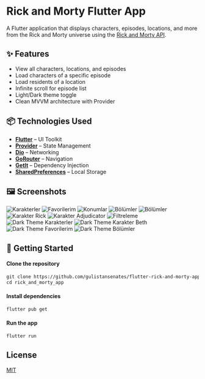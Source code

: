 # Rick and Morty Flutter App

A Flutter application that displays characters, episodes, locations, and more from the Rick and Morty universe using the [Rick and Morty API](https://rickandmortyapi.com/).

## ✨ Features

- View all characters, locations, and episodes
- Load characters of a specific episode
- Load residents of a location
- Infinite scroll for episode list
- Light/Dark theme toggle
- Clean MVVM architecture with Provider

## 📦 Technologies Used

- **[Flutter](https://flutter.dev/)** – UI Toolkit
- **[Provider](https://pub.dev/packages/provider)** – State Management
- **[Dio](https://pub.dev/packages/dio)** – Networking
- **[GoRouter](https://pub.dev/packages/go_router)** – Navigation
- **[GetIt](https://pub.dev/packages/get_it)** – Dependency Injection
- **[SharedPreferences](https://pub.dev/packages/shared_preferences)** – Local Storage
  
## 🖼️ Screenshots

![Karakterler](assets/screenshots/sc1.png)
![Favorilerim](assets/screenshots/sc2.png)
![Konumlar](assets/screenshots/sc3.png)
![Bölümler](assets/screenshots/sc4.png)
![Bölümler](assets/screenshots/sc5.png)
![Karakter Rick](assets/screenshots/sc6.png)
![Karakter Adjudicator](assets/screenshots/sc7.png)
![Filtreleme](assets/screenshots/sc8.png)
![Dark Theme Karakterler](assets/screenshots/sc9.png)
![Dark Theme Karakter Beth](assets/screenshots/sc10.png)
![Dark Theme Favorilerim](assets/screenshots/sc11.png)
![Dark Theme Bölümler](assets/screenshots/sc12.png)

## 🚀 Getting Started

#### Clone the repository

```markdown
git clone https://github.com/gulistansenates/flutter-rick-and-morty-app.git
cd rick_and_morty_app
```
#### Install dependencies

```markdown
flutter pub get
```
#### Run the app 

```markdown
flutter run
```
## License

[MIT](https://choosealicense.com/licenses/mit/)
